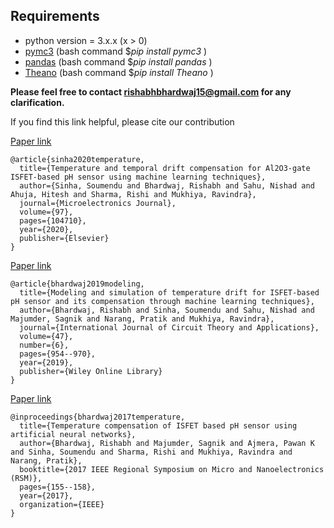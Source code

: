 ## Requirements
- python version = 3.x.x (x > 0)
- [pymc3](https://docs.pymc.io/) (bash command $<em>pip install pymc3 </em>)
- [pandas](https://pypi.org/project/pandas/) (bash command $<em>pip install pandas </em>)
- [Theano](https://pypi.org/project/Theano/) (bash command $<em>pip install Theano </em>)

__Please feel free to contact rishabhbhardwaj15@gmail.com for any clarification.__

If you find this link helpful, please cite our contribution

[Paper link](https://www.sciencedirect.com/science/article/abs/pii/S0026269219307207)
```
@article{sinha2020temperature,
  title={Temperature and temporal drift compensation for Al2O3-gate ISFET-based pH sensor using machine learning techniques},
  author={Sinha, Soumendu and Bhardwaj, Rishabh and Sahu, Nishad and Ahuja, Hitesh and Sharma, Rishi and Mukhiya, Ravindra},
  journal={Microelectronics Journal},
  volume={97},
  pages={104710},
  year={2020},
  publisher={Elsevier}
}
```

[Paper link](https://onlinelibrary.wiley.com/doi/abs/10.1002/cta.2618)
```
@article{bhardwaj2019modeling,
  title={Modeling and simulation of temperature drift for ISFET-based pH sensor and its compensation through machine learning techniques},
  author={Bhardwaj, Rishabh and Sinha, Soumendu and Sahu, Nishad and Majumder, Sagnik and Narang, Pratik and Mukhiya, Ravindra},
  journal={International Journal of Circuit Theory and Applications},
  volume={47},
  number={6},
  pages={954--970},
  year={2019},
  publisher={Wiley Online Library}
}
```

[Paper link](https://ieeexplore.ieee.org/document/8069141)
```
@inproceedings{bhardwaj2017temperature,
  title={Temperature compensation of ISFET based pH sensor using artificial neural networks},
  author={Bhardwaj, Rishabh and Majumder, Sagnik and Ajmera, Pawan K and Sinha, Soumendu and Sharma, Rishi and Mukhiya, Ravindra and Narang, Pratik},
  booktitle={2017 IEEE Regional Symposium on Micro and Nanoelectronics (RSM)},
  pages={155--158},
  year={2017},
  organization={IEEE}
}
```
